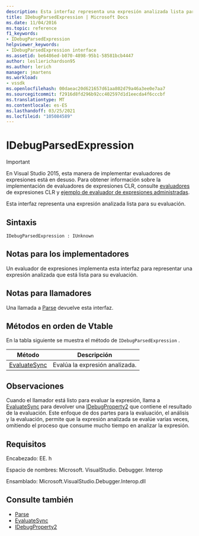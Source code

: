 ```yaml
---
description: Esta interfaz representa una expresión analizada lista para su evaluación.
title: IDebugParsedExpression | Microsoft Docs
ms.date: 11/04/2016
ms.topic: reference
f1_keywords:
- IDebugParsedExpression
helpviewer_keywords:
- IDebugParsedExpression interface
ms.assetid: be6486ed-b070-4898-95b1-58581bcb4447
author: leslierichardson95
ms.author: lerich
manager: jmartens
ms.workload:
- vssdk
ms.openlocfilehash: 00daeac20d621657d61aa802d79a46a3ee0e7aa7
ms.sourcegitcommit: f2916d8fd296b92cc402597d1d1eecda4f6cccbf
ms.translationtype: MT
ms.contentlocale: es-ES
ms.lasthandoff: 03/25/2021
ms.locfileid: "105084589"
---
```

# <a name="idebugparsedexpression"></a>IDebugParsedExpression
> [!IMPORTANT]
> En Visual Studio 2015, esta manera de implementar evaluadores de expresiones está en desuso. Para obtener información sobre la implementación de evaluadores de expresiones CLR, consulte [evaluadores](https://github.com/Microsoft/ConcordExtensibilitySamples/wiki/CLR-Expression-Evaluators) de expresiones CLR y [ejemplo de evaluador de expresiones administradas](https://github.com/Microsoft/ConcordExtensibilitySamples/wiki/Managed-Expression-Evaluator-Sample).

 Esta interfaz representa una expresión analizada lista para su evaluación.

## <a name="syntax"></a>Sintaxis

```
IDebugParsedExpression : IUnknown
```

## <a name="notes-for-implementers"></a>Notas para los implementadores
 Un evaluador de expresiones implementa esta interfaz para representar una expresión analizada que está lista para su evaluación.

## <a name="notes-for-callers"></a>Notas para llamadores
 Una llamada a [Parse](../../../extensibility/debugger/reference/idebugexpressionevaluator-parse.md) devuelve esta interfaz.

## <a name="methods-in-vtable-order"></a>Métodos en orden de Vtable
 En la tabla siguiente se muestra el método de `IDebugParsedExpression` .

|Método|Descripción|
|------------|-----------------|
|[EvaluateSync](../../../extensibility/debugger/reference/idebugparsedexpression-evaluatesync.md)|Evalúa la expresión analizada.|

## <a name="remarks"></a>Observaciones
 Cuando el llamador está listo para evaluar la expresión, llama a [EvaluateSync](../../../extensibility/debugger/reference/idebugparsedexpression-evaluatesync.md) para devolver una [IDebugProperty2](../../../extensibility/debugger/reference/idebugproperty2.md) que contiene el resultado de la evaluación. Este enfoque de dos partes para la evaluación, el análisis y la evaluación, permite que la expresión analizada se evalúe varias veces, omitiendo el proceso que consume mucho tiempo en analizar la expresión.

## <a name="requirements"></a>Requisitos
 Encabezado: EE. h

 Espacio de nombres: Microsoft. VisualStudio. Debugger. Interop

 Ensamblado: Microsoft.VisualStudio.Debugger.Interop.dll

## <a name="see-also"></a>Consulte también
- [Parse](../../../extensibility/debugger/reference/idebugexpressionevaluator-parse.md)
- [EvaluateSync](../../../extensibility/debugger/reference/idebugparsedexpression-evaluatesync.md)
- [IDebugProperty2](../../../extensibility/debugger/reference/idebugproperty2.md)
